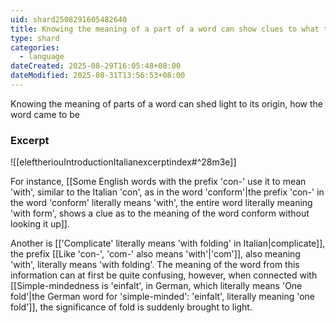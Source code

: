 ```yaml
---
uid: shard2508291605482640
title: Knowing the meaning of a part of a word can show clues to what the rest of the word means
type: shard
categories:
  - language
dateCreated: 2025-08-29T16:05:48+08:00
dateModified: 2025-08-31T13:56:53+08:00
---
```

Knowing the meaning of parts of a word can shed light to its origin, how the word came to be
### Excerpt
![[eleftheriouIntroductionItalianexcerptindex#^28m3e]]

For instance, [[Some English words with the prefix 'con-' use it to mean 'with', similar to the Italian 'con', as in the word 'conform'|the prefix 'con-' in the word 'conform' literally means 'with', the entire word literally meaning 'with form', shows a clue as to the meaning of the word conform without looking it up]]. 

Another is [['Complicate' literally means 'with folding' in Italian|complicate]], the prefix [[Like 'con-', 'com-' also means 'with'|'com']], also meaning 'with', literally means 'with folding'. The meaning of the word from this information can at first be quite confusing, however, when connected with [[Simple-mindedness is 'einfalt', in German, which literally means 'One fold'|the German word for 'simple-minded': 'einfalt', literally meaning 'one fold']], the significance of fold is suddenly brought to light. 